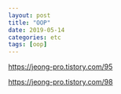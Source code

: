 ```yaml
---
layout: post
title: "OOP"
date: 2019-05-14
categories: etc
tags: [oop]
---
```


https://jeong-pro.tistory.com/95

https://jeong-pro.tistory.com/98
